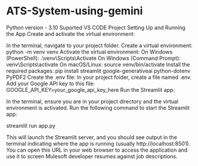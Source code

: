 # ATS-System-using-gemini
Python version - 3.10 Suported
VS CODE Project
Setting Up and Running the App
Create and activate the virtual environment:

In the terminal, navigate to your project folder.
Create a virtual environment:
python -m venv venv
Activate the virtual environment:
On Windows (PowerShell):
.\venv\Scripts\Activate
On Windows (Command Prompt):
venv\Scripts\activate
On macOS/Linux:
source venv/bin/activate
Install the required packages:
pip install streamlit google-generativeai python-dotenv PyPDF2
Create the .env file:
In your project folder, create a file named .env.
Add your Google API key to this file:
GOOGLE_API_KEY=your_google_api_key_here
Run the Streamlit app:

In the terminal, ensure you are in your project directory and the virtual environment is activated.
Run the following command to start the Streamlit app:

streamlit run app.py

This will launch the Streamlit server, and you should see output in the terminal indicating where the app is running (usually http://localhost:8501). You can open this URL in your web browser to access the application and use it to screen Mulesoft developer resumes against job descriptions.
